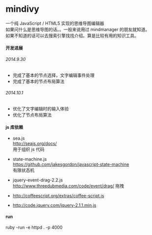 mindivy
=======

一个纯 JavaScript / HTML5 实现的思维导图编辑器 <br/>
如果问什么是思维导图的话。。一般来说用过 mindmanager 的朋友就知道。<br/>
如果不知道的话可以去搜索引擎找找介绍。算是比较有用的知识工具。


#### 开发进展

###### 2014.9.30

- 完成了基本的节点选择，文字编辑事件处理
- 完成了基本的节点布局算法

###### 2014.10.1

- 优化了文字编辑时的输入体验
- 优化了节点布局算法

#### js 库依赖

- sea.js <br/>
  http://seajs.org/docs/ <br/>
  用于组织 js 代码

- state-machine.js <br/>
  https://github.com/jakesgordon/javascript-state-machine <br/>
  有限状态机

- jquery-event-drag-2.2.js <br/>
  http://www.threedubmedia.com/code/event/drag/
  拖拽

- http://coffeescript.org/extras/coffee-script.js

- http://code.jquery.com/jquery-2.1.1.min.js

#### run
ruby -run -e httpd . -p 4000

